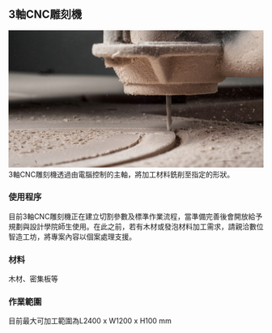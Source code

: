## 3軸CNC雕刻機
![3-axis CNC Router](assets/img/hardware/router-closeup-1.jpg)
3軸CNC雕刻機透過由電腦控制的主軸，將加工材料銑削至指定的形狀。

### 使用程序
目前3軸CNC雕刻機正在建立切割參數及標準作業流程，當準備完善後會開放給予規劃與設計學院師生使用。在此之前，若有木材或發泡材料加工需求，請親洽數位智造工坊，將專案內容以個案處理支援。

### 材料
木材、密集板等

### 作業範圍
目前最大可加工範圍為L2400 x W1200 x H100 mm
